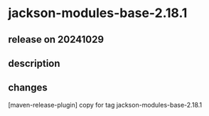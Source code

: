 # jackson-modules-base-2.18.1

## release on 20241029

## description

## changes

[maven-release-plugin] copy for tag jackson-modules-base-2.18.1

